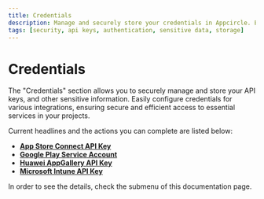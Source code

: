 ```yaml
---
title: Credentials
description: Manage and securely store your credentials in Appcircle. Easily configure and access API keys, and other sensitive information.
tags: [security, api keys, authentication, sensitive data, storage]
---
```


# Credentials


The "Credentials" section allows you to securely manage and store your API keys, and other sensitive information. Easily configure credentials for various integrations, ensuring secure and efficient access to essential services in your projects.

Current headlines and the actions you can complete are listed below:

- [**App Store Connect API Key**](/account/my-organization/security/credentials/adding-an-app-store-connect-api-key)
- [**Google Play Service Account**](/account/my-organization/security/credentials/adding-google-play-service-account)
- [**Huawei AppGallery API Key**](/account/my-organization/security/credentials/adding-huawei-api-key)
- [**Microsoft Intune API Key**](/account/my-organization/security/credentials/adding-microsoft-intune-api-key)

In order to see the details, check the submenu of this documentation page.